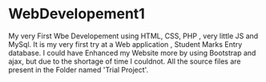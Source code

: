 # WebDevelopement1
My  very First Wbe Developement using HTML, CSS, PHP , very little JS and MySql.
It is my very first try at a Web application , Student Marks Entry database.
I could have Enhanced my Website more by using Bootstrap and ajax, but due to the shortage of time I couldnot.
All the source files are present in the Folder named 'Trial Project'.
